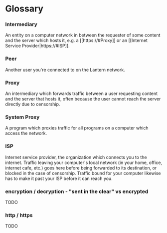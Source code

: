 # Glossary

### Intermediary

An entity on a computer network in between the requester of some content and
the server which hosts it, e.g. a [[https://#Proxy]] or an [[Internet Service
Provider|https://#ISP]].

### Peer

Another user you're connected to on the Lantern network.

### Proxy

An intermediary which forwards traffic between a user requesting content and
the server that hosts it, often because the user cannot reach the server
directly due to censorship.

### System Proxy

A program which proxies traffic for all programs on a computer which access the
network.

### ISP

Internet service provider, the organization which connects you to the internet.
Traffic leaving your computer's local network (in your home, office, internet
cafe, etc.) goes here before being forwarded to its destination, or blocked in
the case of censorship. Traffic bound for your computer likewise has to make it
past your ISP before it can reach you.

### encryption / decryption - "sent in the clear" vs encrypted

TODO

### http / https

TODO
